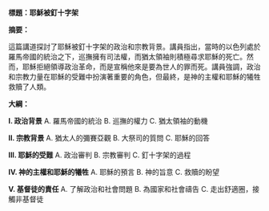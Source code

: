**標題：耶穌被釘十字架**

**摘要：**

這篇講道探討了耶穌被釘十字架的政治和宗教背景。講員指出，當時的以色列處於羅馬帝國的統治之下，巡撫擁有司法權，而猶太領袖則積極尋求耶穌的死亡。然而，耶穌拒絕領導政治革命，而是宣稱他來是要為世人的罪而死。講員強調，政治和宗教力量在耶穌的受難中扮演著重要的角色，但最終，是神的主權和耶穌的犧牲救贖了人類。

**大綱：**

**I. 政治背景**
    A. 羅馬帝國的統治
    B. 巡撫的權力
    C. 猶太領袖的動機

**II. 宗教背景**
    A. 猶太人的彌賽亞觀
    B. 大祭司的質問
    C. 耶穌的回答

**III. 耶穌的受難**
    A. 政治審判
    B. 宗教審判
    C. 釘十字架的過程

**IV. 神的主權和耶穌的犧牲**
    A. 耶穌的預言
    B. 神的旨意
    C. 救贖的盼望

**V. 基督徒的責任**
    A. 了解政治和社會問題
    B. 為國家和社會禱告
    C. 走出舒適圈，接觸非基督徒